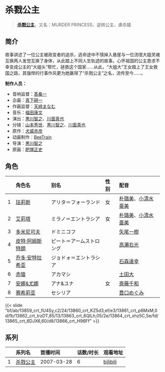 # 杀戮公主


> <u>**[杀戮公主](https://bgm.tv/subject/1265)**</u>，又名：MURDER PRINCESS、逆转公主、虐杀姬

## 简介

故事讲述了一位公主被政变者的追杀，逃命途中不慎掉入悬崖与一位流氓大姐灵魂互换两人发觉互换了身体，从此踏上不同人生轨迹的故事。心怀祖国的公主恳求不幸变成公主的“大姐头”帮忙，拯救这个国家……从此，“大姐大”王女踏上了王女救国之路，其强悍的行事作风更为她赢得了“杀戮公主”之名，流传至今……。


**制作人员：**
- 音响监督：[髙桑一](https://bgm.tv/person/87)
- 企画：[真下耕一](https://bgm.tv/person/66)
- 作画监督：[天﨑まなむ](https://bgm.tv/person/3694)
- 音乐：[福田康文](https://bgm.tv/person/3321)
- 演出：[黒川智之](https://bgm.tv/person/12912)、[川面真也](https://bgm.tv/person/7866)
- 分镜：[山本秀世](https://bgm.tv/person/11876)、[黒川智之](https://bgm.tv/person/12912)、[川面真也](https://bgm.tv/person/7866)
- 原作：[犬威赤彦](https://bgm.tv/person/3320)
- 动画制作：[BeeTrain](https://bgm.tv/person/6346)
- 导演：[黒川智之](https://bgm.tv/person/12912)
- 原画：[肥塚正史](https://bgm.tv/person/23098)

## 角色

|     |   角色名   |   别名  | 性别 |  配音  |
|:--- |:------  |:----      |:---  |:--   |
| 1 | [珐莉斯](https://bgm.tv/character/13859) | アリタ＝フォーランド | 女 | [朴璐美](https://bgm.tv/person/4027)、[小清水亜美](https://bgm.tv/person/4474) |
| 2 | [艾莉塔](https://bgm.tv/character/13860) | ミラノ＝エントラシア | 女 | [朴璐美](https://bgm.tv/person/4027)、[小清水亜美](https://bgm.tv/person/4474) |
| 3 | [多米尼可夫](https://bgm.tv/character/13861) | ドミニコフ |  | [矢尾一樹](https://bgm.tv/person/4085) |
| 4 | [皮特·阿姆斯特朗](https://bgm.tv/character/13862) | ピート＝アームストロング |  | [高瀬右光](https://bgm.tv/person/4025) |
| 5 | [乔多·安特拉希亚](https://bgm.tv/character/13863) | ジョドォ＝エントラシア |  | [石森達幸](https://bgm.tv/person/4669) |
| 6 | [赤猿](https://bgm.tv/character/13864) | アカマシ |  | [土田大](https://bgm.tv/person/4855) |
| 7 | [安娜&amp;尤娜](https://bgm.tv/character/13865) | アナ&amp;ユナ | 女 | [斎藤千和](https://bgm.tv/person/4249) |
| 8 | [赛希莉亚](https://bgm.tv/character/13866) | セシリア |  | [豊口めぐみ](https://bgm.tv/person/3866) |

{{< slide "b1/ab/13859_crt_fU4Sy,c2/24/13860_crt_KZ5d3,ef/e3/13861_crt_p6MxM,0d/fb/13862_crt_trzDT,85/13/13863_crt_6QlLh,05/2e/13864_crt_xhz5C,5e/fd/13865_crt_6DJX6,60/d8/13866_crt_H96Ff" >}}

## 系列

|     |   系列名   |   首播时间  | 话数/时长  | 观看地址 |
|:---  |:------    |:----      |:---       |:---  |
| 1 |[杀戮公主](https://bgm.tv/subject/1265)| 2007-03-28 | 6 | [bilibili](https://www.bilibili.com/bangumi/play/ss1787)  |



